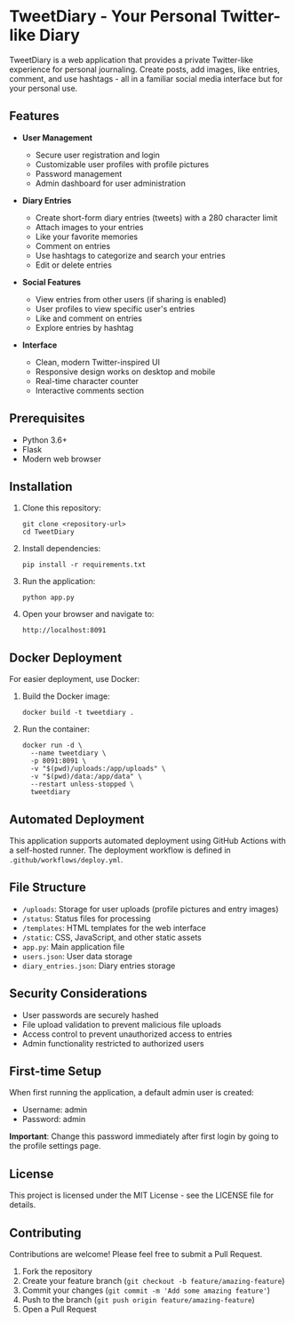 # TweetDiary - Your Personal Twitter-like Diary

TweetDiary is a web application that provides a private Twitter-like experience for personal journaling. Create posts, add images, like entries, comment, and use hashtags - all in a familiar social media interface but for your personal use.

## Features

- **User Management**
  - Secure user registration and login
  - Customizable user profiles with profile pictures
  - Password management
  - Admin dashboard for user administration

- **Diary Entries**
  - Create short-form diary entries (tweets) with a 280 character limit
  - Attach images to your entries
  - Like your favorite memories
  - Comment on entries
  - Use hashtags to categorize and search your entries
  - Edit or delete entries

- **Social Features**
  - View entries from other users (if sharing is enabled)
  - User profiles to view specific user's entries
  - Like and comment on entries
  - Explore entries by hashtag

- **Interface**
  - Clean, modern Twitter-inspired UI
  - Responsive design works on desktop and mobile
  - Real-time character counter
  - Interactive comments section

## Prerequisites

- Python 3.6+
- Flask
- Modern web browser

## Installation

1. Clone this repository:
   ```
   git clone <repository-url>
   cd TweetDiary
   ```

2. Install dependencies:
   ```
   pip install -r requirements.txt
   ```

3. Run the application:
   ```
   python app.py
   ```

4. Open your browser and navigate to:
   ```
   http://localhost:8091
   ```

## Docker Deployment

For easier deployment, use Docker:

1. Build the Docker image:
   ```
   docker build -t tweetdiary .
   ```

2. Run the container:
   ```
   docker run -d \
     --name tweetdiary \
     -p 8091:8091 \
     -v "$(pwd)/uploads:/app/uploads" \
     -v "$(pwd)/data:/app/data" \
     --restart unless-stopped \
     tweetdiary
   ```

## Automated Deployment

This application supports automated deployment using GitHub Actions with a self-hosted runner. The deployment workflow is defined in `.github/workflows/deploy.yml`.

## File Structure

- `/uploads`: Storage for user uploads (profile pictures and entry images)
- `/status`: Status files for processing
- `/templates`: HTML templates for the web interface
- `/static`: CSS, JavaScript, and other static assets
- `app.py`: Main application file
- `users.json`: User data storage
- `diary_entries.json`: Diary entries storage

## Security Considerations

- User passwords are securely hashed
- File upload validation to prevent malicious file uploads
- Access control to prevent unauthorized access to entries
- Admin functionality restricted to authorized users

## First-time Setup

When first running the application, a default admin user is created:
- Username: admin
- Password: admin

**Important**: Change this password immediately after first login by going to the profile settings page.

## License

This project is licensed under the MIT License - see the LICENSE file for details.

## Contributing

Contributions are welcome! Please feel free to submit a Pull Request.

1. Fork the repository
2. Create your feature branch (`git checkout -b feature/amazing-feature`)
3. Commit your changes (`git commit -m 'Add some amazing feature'`)
4. Push to the branch (`git push origin feature/amazing-feature`)
5. Open a Pull Request 